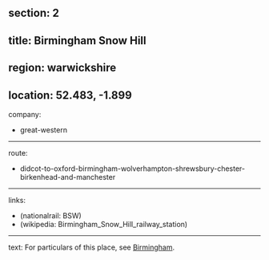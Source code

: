 section: 2
----
title: Birmingham Snow Hill
----
region: warwickshire
----
location: 52.483, -1.899
----
company:
- great-western
----
route:
- didcot-to-oxford-birmingham-wolverhampton-shrewsbury-chester-birkenhead-and-manchester
----
links:
- (nationalrail: BSW)
- (wikipedia: Birmingham_Snow_Hill_railway_station)
----
text: For particulars of this place, see [Birmingham](/stations/birmingham).
